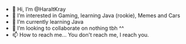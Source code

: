 - 👋 Hi, I’m @HaraltKray
- 👀 I’m interested in Gaming, learning Java (rookie), Memes and Cars 
- 🌱 I’m currently learning Java
- 💞️ I’m looking to collaborate on nothing tbh ^^
- 📫 How to reach me... You don't reach me, I reach you.

<!---
Some useless text I just deleted, if you asking why... I don't know either...
I just created/restarted using that website, just because of my cousin who asked me to...

--->
